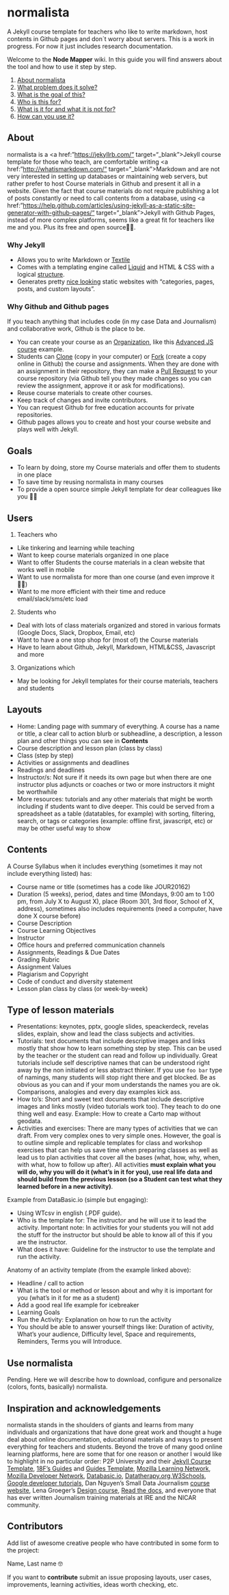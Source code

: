 # normalista
A Jekyll course template for teachers who like to write markdown, host contents in Github pages and don´t worry about servers.
This is a work in progress. For now it just includes research documentation. 

Welcome to the **Node Mapper** wiki. In this guide you will find answers about the tool and how to use it step by step.

1. [About normalista](#about)
2. [What problem does it solve?](#what-problem-does-it-solve)
3. [What is the goal of this?](#what-is-the-goal-of-this)
4. [Who is this for?](#who-is-this-for)
5. [What is it for and what it is not for?](#what-is-it-for-and-what-it-is-not-for)
6. [How can you use it?](#how-can-you-use-it)


About
-----------

normalista is a <a href:”https://jekyllrb.com/“ target=“_blank”>Jekyll</a> course template for those who teach, are comfortable writing <a href:”http://whatismarkdown.com/“ target=“_blank”>Markdown</a> and are not very interested in setting up databases or maintaining web servers, but rather prefer to host Course materials in Github and present it all in a website. 
Given the fact that course materials do not require publishing a lot of posts constantly or need to call contents from a database, using <a href:”https://help.github.com/articles/using-jekyll-as-a-static-site-generator-with-github-pages/“ target=“_blank”>Jekyll with Github Pages</a>, instead of more complex platforms, seems like a great fit for teachers like me and you. Plus its free and open source👌🏽.

### Why Jekyll
 
- Allows you to write Markdown or <a href=“https://txstyle.org/“ target=“_blank”>Textile</a> 
- Comes with a templating engine called <a href=“https://shopify.github.io/liquid/“ target=“_blank”>Liquid</a> and HTML & CSS with a logical <a href=“http://yeswejekyll.com/“ target=“_blank”>structure</a>.  
- Generates pretty <a href=“http://jekyllthemes.org/“ target=“_blank”>nice looking</a> static websites with “categories, pages, posts, and custom layouts”.

### Why Github and Github pages
 
If you teach anything that includes code (in my case Data and Journalism) and collaborative work, Github is the place to be.
- You can create your course as an <a href=“https://help.github.com/articles/about-organizations/“ target=“_blank”>Organization</a>, like this <a href=“https://github.com/advanced-js” target=“_blank”>Advanced JS course</a> example. 
- Students can <a href=“https://help.github.com/articles/cloning-a-repository/“ target=“_blank”>Clone</a> (copy in your computer) or <a href=“https://help.github.com/articles/about-forks/“ target=“_blank”>Fork</a> (create a copy online in Github) the course and assignments. When they are done with an assignment in their repository, they can make a <a href=“https://help.github.com/articles/using-pull-requests/“ target=“_blank”>Pull Request</a> to your course repository (via Github tell you they made changes so you can review the assignment, approve it or ask for modifications).
- Reuse course materials to create other courses.
- Keep track of changes and invite contributors.
- You can request Github for free education accounts for private repositories.
- Github pages allows you to create and host your course website and plays well with Jekyll.

Goals
-----------
* To learn by doing, store my Course materials and offer them to students in one place 
* To save time by reusing normalista in many courses
* To provide a open source simple Jekyll template for dear colleagues like you 👐🏽

Users 
-----------
1. Teachers who 

- Like tinkering and learning while teaching 
- Want to keep course materials organized in one place 
- Want to offer Students the course materials in a clean website that works well in mobile  
- Want to use normalista for more than one course (and even improve it 🤘🏽)
- Want to me more efficient with their time and reduce email/slack/sms/etc load

2. Students who

- Deal with lots of class materials organized and stored in various formats (Google Docs, Slack, Dropbox, Email, etc)
- Want to have a one stop shop for (most of) the Course materials
- Have to learn about Github, Jekyll, Markdown, HTML&CSS, Javascript and more

3. Organizations which

* May be looking for Jekyll templates for their course materials, teachers and students

Layouts  
-----------
- Home: Landing page with summary of everything. A course has a name or title, a clear call to action blurb or subheadline, a description, a lesson plan and other things you can see in **Contents**
- Course description and lesson plan (class by class)
- Class (step by step)
- Activities or assignments and deadlines
- Readings and deadlines
- Instructor/s: Not sure if it needs its own page but when there are one instructor plus adjuncts or coaches or two or more instructors it might be worthwhile 
- More resources: tutorials and any other materials that might be worth including if students want to dive deeper. This could be served from a spreadsheet as a table (datatables, for example) with sorting, filtering, search, or tags or categories (example: offline first, javascript, etc) or may be other useful way to show

Contents
-----------  
A Course Syllabus when it includes everything (sometimes it may not include everything listed) has:
- Course name or title (sometimes has a code like JOUR20162)
- Duration (5 weeks), period, dates and time (Mondays, 9:00 am to 1:00 pm, from July X to August X), place (Room 301, 3rd floor, School of X, address), sometimes also includes requirements (need a computer, have done X course before)
- Course Description 
- Course Learning Objectives
- Instructor
- Office hours and preferred communication channels
- Assignments, Readings & Due Dates
- Grading Rubric
- Assignment Values
- Plagiarism and Copyright
- Code of conduct and diversity statement
- Lesson plan class by class (or week-by-week)

Type of lesson materials
---------------
- Presentations: keynotes, pptx, google slides, speackerdeck, revelas slides, explain, show and lead the class subjects and activities.
- Tutorials: text documents that include descriptive images and links mostly that show how to learn something step by step. This can be used by the teacher or the student can read and follow up individually. Great tutorials include self descriptive names that can be understood right away by the non initiated or less abstract thinker. If you use `foo bar` type of namings, many students will stop right there and get blocked. Be as obvious as you can and if your mom understands the names you are ok. Comparisons, analogies and every day examples kick ass. 
- How to’s: Short and sweet text documents that include descriptive images and links mostly (video tutorials work too). They teach to do one thing well and easy. Example: How to create a Carto map without geodata. 
- Activities and exercises: There are many types of activities that we can draft. From very complex ones to very simple ones. However, the goal is to outline simple and replicable templates for class and workshop exercises that can help us save time when  preparing classes as well as lead us to plan activities that cover all the bases (what, how, why, when, with what, how to follow up after). 
All activities **must explain what you will do, why you will do it (what’s in it for you), use real life data and should build from the previous lesson (so a Student can test what they learned before in a new activity)**.

Example from DataBasic.io (simple but engaging): 
- Using WTcsv in english (.PDF guide).   
- Who is the template for: The instructor and he will use it to lead the activity. Important note: In activities for your students you will not add the stuff for the instructor but should be able to know all of this if you are the instructor.
- What does it have: Guideline for the instructor to use the template and run the activity.

Anatomy of an activity template (from the example linked above):
- Headline / call to action
- What is the tool or method or lesson about and why it is important for you (what’s in it for me as a student)
- Add a good real life example for icebreaker
- Learning Goals
- Run the Activity: Explanation on how to run the activity			
- You should be able to answer yourself things like: Duration of activity, What’s your audience, Difficulty level, Space and requirements, Reminders, Terms you will Introduce.


Use normalista
---------------
Pending. Here we will describe how to download, configure and personalize (colors, fonts, basically) normalista.


Inspiration and acknowledgements
---------------

normalista stands in the shoulders of giants and learns from many individuals and organizations that have done great work and thought a huge deal about online documentation, educational materials and ways to present everything for teachers and students. 
Beyond the trove of many good online learning platforms, here are some that for one reason or another I would like to highlight in no particular order: P2P University and their [Jekyll Course Template](https://p2pu.github.io/jekyll-course-template/), [18F’s Guides](https://pages.18f.gov/guides/) and [Guides Template](https://pages.18f.gov/guides-template/), [Mozilla Learning Network](https://learning.mozilla.org/), [Mozilla Developer Network](https://developer.mozilla.org/), [Databasic.io](www.databasic.io), [Datatherapy.org](www.datatherapy.org),[W3Schools](http://www.w3schools.com/), [Google developer tutorials](https://developers.google.com/maps/documentation/javascript/get-api-key), Dan Nguyen’s Small Data Journalism [course website](http://www.smalldatajournalism.com/), Lena Groeger’s [Design course](http://lenagroeger.com/design), [Read the docs](https://readthedocs.org/), and everyone that has ever written Journalism training materials at IRE and the NICAR community.

## Contributors

Add list of awesome creative people who have contributed in some form to the project:

Name, Last name 🤓

If you want to **contribute** submit an issue proposing layouts, user cases, improvements, learning activities, ideas worth checking, etc.  
